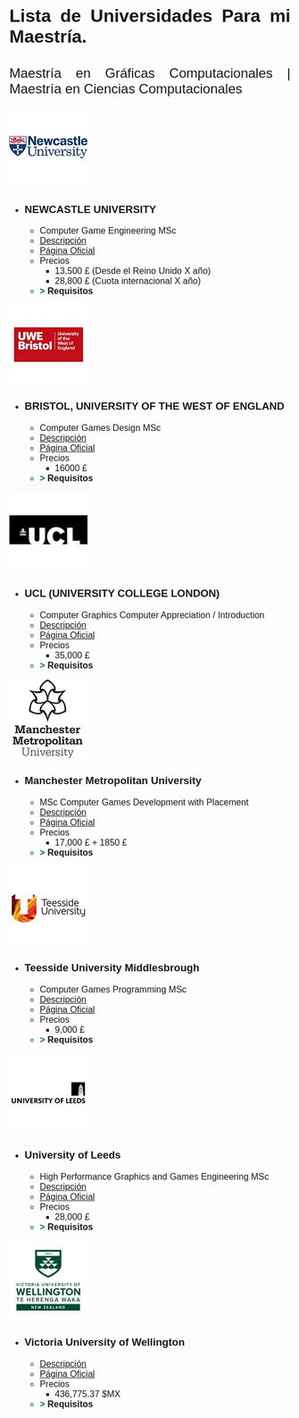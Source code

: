 <style>
@import url('https://fonts.googleapis.com/css2?family=Montserrat:wght@300;400&display=swap');

div {
    font-family: 'Montserrat', sans-serif;
    font-size: 16px;
    text-align: justify;
}

h2 {
    font-weight: lighter
}

summary {
  cursor:pointer;
  outline: none;
}
	
summary::marker {
  content:  "> "; 
  color: #006699;
  font-size: 1em;
  font-weight: bold;
  transition: all 0.5s;
}
	
details[open] summary::marker {
  content:  " – ";
  color: #006699;
}
</style>
<div>

# Lista de Universidades Para mi Maestría.
## Maestría en Gráficas Computacionales | Maestría en Ciencias Computacionales
![NewCastle University Logo](./assets/NEWCASTLE_UNIVERSITY.jpg "New Castle Logo")
- ### NEWCASTLE UNIVERSITY 
  - Computer Game Engineering MSc
  - [Descripción][Universidad_1_Desc]
  - [Página Oficial][Universidad_1_Pag]
  - Precios
    - 13,500 £ (Desde el Reino Unido X año)
    - 28,800 £ (Cuota internacional X año)
  - <details>
    <summary><b>Requisitos</b></summary>
      Un título con honores 2:1, o equivalente internacional, en ciencias de la computación o una disciplina con contenido informático y/o matemático significativo, como: informática; sistemas de información; matemáticas; ingeniería; Ingeniería de Sistemas; física.
  </details>
![Bristol](./assets/BRISTOL.jpg "Brsitol Logo")
- ### BRISTOL, UNIVERSITY OF THE WEST OF ENGLAND
  - Computer Games Design MSc
  - [Descripción][Universidad_2_Desc]
  - [Página Oficial][Universidad_2_pag]
  - Precios
    - 16000 £
  - <details>
    <summary><b>Requisitos</b></summary>
      - International and EU applicants are required to have a minimum overall IELTS (Academic) score of 6.5 with 5.5 in each component (or approved equivalent*).
      </br>
      - We normally require an honours degree of 2.2 or above in Games Technology or similar technical discipline, with a substantial software development component. We can consider applicants who do not meet the normal entry requirement, but who do have relevant professional experience or qualifications. In your application, you should describe in detail your professional experience and qualifications.
  </details>
![UCL](./assets/UCL.jpg "UCL Logo")
- ### UCL (UNIVERSITY COLLEGE LONDON)
  - Computer Graphics Computer Appreciation / Introduction
  - [Descripción][Universidad_3_Desc]
  - [Página Oficial][Universidad_3_Pag]
  - Precios
    - 35,000 £
  - <details>
    <summary><b>Requisitos</b></summary>
      - A minimum of an upper second-class UK Bachelor's degree in a relevant discipline, or an overseas qualification of an equivalent standard in computer science, mathematics, electrical engineering or the physical sciences is usually required. Candidates are expected to have suitable mathematics and computer programming skills. Relevant work experience may also be taken into account.
  </details>
![Manchester Metropolitan University](assets/MANCHESTER_METROPOLITAN_UNIVERSITY.jpg "MMU Logo")
- ### Manchester Metropolitan University
  - MSc Computer Games Development with Placement
  - [Descripción][Universidad_4_Desc]
  - [Página Oficial][Universidad_4_Pag]
  - Precios
    - 17,000 £ + 1850 £
  - <details>
    <summary><b>Requisitos</b></summary>
      - This course is open to anyone with a UK honours degree in a STEM or games related subject – at least a 2:2 – or the international equivalent. We might also consider your application if you a have a relevant lower-level qualification, together with substantial professional experience in a related field.
  </details>
![TEESSIDE UNIVERSITY](assets/TEESSIDE_UNIVERSITY.jpg "TEESSIDE UNIVERSITY Logo")
- ### Teesside University Middlesbrough
  - Computer Games Programming MSc
  - [Descripción][Universidad_5_Desc]
  - [Página Oficial][Universidad_5_Pag]
  - Precios
    - 9,000 £
  - <details>
    <summary><b>Requisitos</b></summary>
      - You will normally need a 2.2 degree (or above) in a related subject such as games programming, computer science or software engineering. Or any of the following subjects if the curriculum includes significant programming experience: artificial intelligence, computer security, computing, computer forensics, data science, digital forensics, information technology.
  </details>
![UNIVERSITY OF LEEDS](assets/UNIVERSITY_OF_LEEDS.jpg "UNIVERSITY OF LEEDS Logo")
- ### University of Leeds
  - High Performance Graphics and Games Engineering MSc
  - [Descripción][Universidad_6_Desc]
  - [Página Oficial][Universidad_6_Pag]
  - Precios
    - 28,000 £
  - <details>
    <summary><b>Requisitos</b></summary>
      - A bachelor degree with a 2:1 (hons) in computer science. Other Computing based degrees may be considered on a case by case basis. We require all applicants to have studied a breadth of relevant modules including significant programming (including C++), systems development, data structures and algorithms, with strong marks across all these modules. Prior exposure to the mathematics relevant to computer graphics, in particular linear algebra, is strongly recommended. Relevant work experience will also be considered.
  </details>
![Victoria University of Wellington](assets/Victoria_University_of_Wellington.jpg)
- ### Victoria University of Wellington
  - [Descripción][Universidad_7_Desc]
  - [Página Oficial][Universidad_7_Pag]
  - Precios
    - 436,775.37 $MX
  - <details>
    <summary><b>Requisitos</b></summary>
      - Bachelor's degree or equivalent in relevant subject.
      </br>
      - You may also be required to demonstrate your proficiency in English.
  </details>

</div>

[Universidad_1_Desc]: https://www.postgraduatesearch.com/courses/search/postgraduate/newcastle-university/computer-game-engineering-msc/52442114
[Universidad_1_Pag]: https://www.ncl.ac.uk/postgraduate/?utm_source=postgraduatesearch&utm_medium=listing&utm_campaign=postgrad&utm_term=cta-button&utm_content=visit-pg-website
[Universidad_2_Desc]: https://www.postgraduatesearch.com/courses/search/postgraduate/bristol-university-of-the-west-of-england/commercial-games-development-msc/56721736
[Universidad_2_Pag]: https://www.uwe.ac.uk
[Universidad_3_Desc]: https://www.postgraduatesearch.com/courses/search/postgraduate/university-college-london-university-of-london/computer-graphics-vision-and-imaging-msc/57683736
[Universidad_3_Pag]: https://www.ucl.ac.uk
[Universidad_4_Desc]: https://www.postgraduatesearch.com/courses/search/postgraduate/manchester-metropolitan-university/msc-computer-games-development-with-placement/58307020
[Universidad_4_Pag]: https://www.mmu.ac.uk
[Universidad_5_Desc]: https://www.postgraduatesearch.com/courses/search/postgraduate/teesside-university/computer-games-programming-with-advanced-practice-msc/58035148
[Universidad_5_Pag]: https://www.tees.ac.uk
[Universidad_6_Desc]: https://www.postgraduatesearch.com/courses/search/postgraduate/university-of-leeds/high-performance-graphics-and-games-engineering-msc/56337754
[Universidad_6_Pag]: https://www.leeds.ac.uk
[Universidad_7_Desc]: https://www.idp.com/india/Categories/Victoria-University-of-Wellington/Master-of-Science-by-thesis-Computer-Graphics/p/PRG-NZ-00231651/
[Universidad_7_Pag]: https://www.wgtn.ac.nz/explore/postgraduate-programmes/master-of-science-by-coursework-and-thesis/overview?subject=computer-graphics-MScCT&international=true